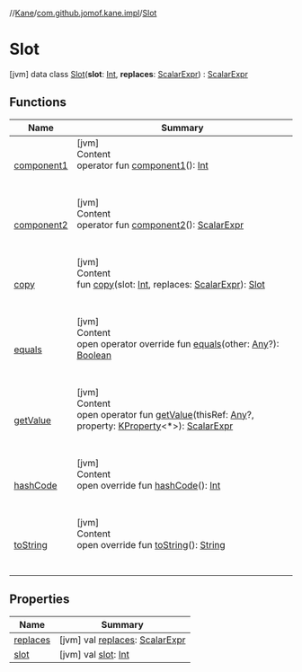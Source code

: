 //[Kane](../../index.md)/[com.github.jomof.kane.impl](../index.md)/[Slot](index.md)



# Slot  
 [jvm] data class [Slot](index.md)(**slot**: [Int](https://kotlinlang.org/api/latest/jvm/stdlib/kotlin/-int/index.html), **replaces**: [ScalarExpr](../../com.github.jomof.kane/-scalar-expr/index.md)) : [ScalarExpr](../../com.github.jomof.kane/-scalar-expr/index.md)   


## Functions  
  
|  Name|  Summary| 
|---|---|
| <a name="com.github.jomof.kane.impl/Slot/component1/#/PointingToDeclaration/"></a>[component1](component1.md)| <a name="com.github.jomof.kane.impl/Slot/component1/#/PointingToDeclaration/"></a>[jvm]  <br>Content  <br>operator fun [component1](component1.md)(): [Int](https://kotlinlang.org/api/latest/jvm/stdlib/kotlin/-int/index.html)  <br><br><br>
| <a name="com.github.jomof.kane.impl/Slot/component2/#/PointingToDeclaration/"></a>[component2](component2.md)| <a name="com.github.jomof.kane.impl/Slot/component2/#/PointingToDeclaration/"></a>[jvm]  <br>Content  <br>operator fun [component2](component2.md)(): [ScalarExpr](../../com.github.jomof.kane/-scalar-expr/index.md)  <br><br><br>
| <a name="com.github.jomof.kane.impl/Slot/copy/#kotlin.Int#com.github.jomof.kane.ScalarExpr/PointingToDeclaration/"></a>[copy](copy.md)| <a name="com.github.jomof.kane.impl/Slot/copy/#kotlin.Int#com.github.jomof.kane.ScalarExpr/PointingToDeclaration/"></a>[jvm]  <br>Content  <br>fun [copy](copy.md)(slot: [Int](https://kotlinlang.org/api/latest/jvm/stdlib/kotlin/-int/index.html), replaces: [ScalarExpr](../../com.github.jomof.kane/-scalar-expr/index.md)): [Slot](index.md)  <br><br><br>
| <a name="kotlin/Any/equals/#kotlin.Any?/PointingToDeclaration/"></a>[equals](../../com.github.jomof.kane.impl.visitor/-difference-visitor/index.md#%5Bkotlin%2FAny%2Fequals%2F%23kotlin.Any%3F%2FPointingToDeclaration%2F%5D%2FFunctions%2F-225615094)| <a name="kotlin/Any/equals/#kotlin.Any?/PointingToDeclaration/"></a>[jvm]  <br>Content  <br>open operator override fun [equals](../../com.github.jomof.kane.impl.visitor/-difference-visitor/index.md#%5Bkotlin%2FAny%2Fequals%2F%23kotlin.Any%3F%2FPointingToDeclaration%2F%5D%2FFunctions%2F-225615094)(other: [Any](https://kotlinlang.org/api/latest/jvm/stdlib/kotlin/-any/index.html)?): [Boolean](https://kotlinlang.org/api/latest/jvm/stdlib/kotlin/-boolean/index.html)  <br><br><br>
| <a name="com.github.jomof.kane/ScalarExpr/getValue/#kotlin.Any?#kotlin.reflect.KProperty[*]/PointingToDeclaration/"></a>[getValue](../../com.github.jomof.kane/-scalar-expr/get-value.md)| <a name="com.github.jomof.kane/ScalarExpr/getValue/#kotlin.Any?#kotlin.reflect.KProperty[*]/PointingToDeclaration/"></a>[jvm]  <br>Content  <br>open operator fun [getValue](../../com.github.jomof.kane/-scalar-expr/get-value.md)(thisRef: [Any](https://kotlinlang.org/api/latest/jvm/stdlib/kotlin/-any/index.html)?, property: [KProperty](https://kotlinlang.org/api/latest/jvm/stdlib/kotlin.reflect/-k-property/index.html)<*>): [ScalarExpr](../../com.github.jomof.kane/-scalar-expr/index.md)  <br><br><br>
| <a name="kotlin/Any/hashCode/#/PointingToDeclaration/"></a>[hashCode](../../com.github.jomof.kane.impl.visitor/-difference-visitor/index.md#%5Bkotlin%2FAny%2FhashCode%2F%23%2FPointingToDeclaration%2F%5D%2FFunctions%2F-225615094)| <a name="kotlin/Any/hashCode/#/PointingToDeclaration/"></a>[jvm]  <br>Content  <br>open override fun [hashCode](../../com.github.jomof.kane.impl.visitor/-difference-visitor/index.md#%5Bkotlin%2FAny%2FhashCode%2F%23%2FPointingToDeclaration%2F%5D%2FFunctions%2F-225615094)(): [Int](https://kotlinlang.org/api/latest/jvm/stdlib/kotlin/-int/index.html)  <br><br><br>
| <a name="com.github.jomof.kane.impl/Slot/toString/#/PointingToDeclaration/"></a>[toString](to-string.md)| <a name="com.github.jomof.kane.impl/Slot/toString/#/PointingToDeclaration/"></a>[jvm]  <br>Content  <br>open override fun [toString](to-string.md)(): [String](https://kotlinlang.org/api/latest/jvm/stdlib/kotlin/-string/index.html)  <br><br><br>


## Properties  
  
|  Name|  Summary| 
|---|---|
| <a name="com.github.jomof.kane.impl/Slot/replaces/#/PointingToDeclaration/"></a>[replaces](replaces.md)| <a name="com.github.jomof.kane.impl/Slot/replaces/#/PointingToDeclaration/"></a> [jvm] val [replaces](replaces.md): [ScalarExpr](../../com.github.jomof.kane/-scalar-expr/index.md)   <br>
| <a name="com.github.jomof.kane.impl/Slot/slot/#/PointingToDeclaration/"></a>[slot](slot.md)| <a name="com.github.jomof.kane.impl/Slot/slot/#/PointingToDeclaration/"></a> [jvm] val [slot](slot.md): [Int](https://kotlinlang.org/api/latest/jvm/stdlib/kotlin/-int/index.html)   <br>

